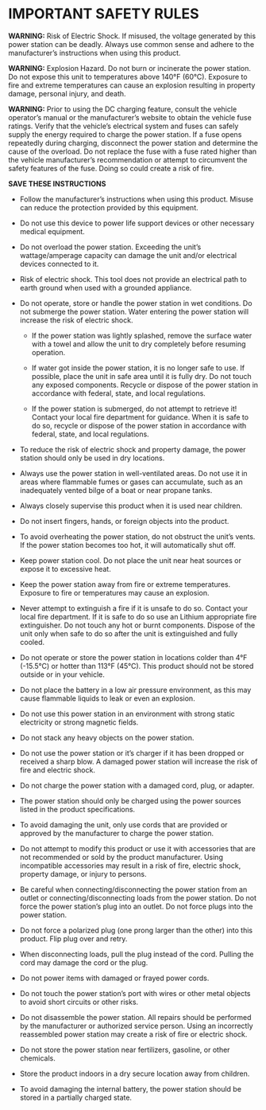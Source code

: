# IMPORTANT SAFETY RULES

**WARNING:** Risk of Electric Shock. If misused, the voltage generated by this power station can be deadly. Always use common sense and adhere to the manufacturer’s instructions when using this product.

**WARNING:** Explosion Hazard. Do not burn or incinerate the power station. Do not expose this unit to temperatures above 140°F (60°C). Exposure to fire and extreme temperatures can cause an explosion resulting in property damage, personal injury, and death.

**WARNING:** Prior to using the DC charging feature, consult the vehicle operator’s manual or the manufacturer’s website to obtain the vehicle fuse ratings. Verify that the vehicle’s electrical system and fuses can safely supply the energy required to charge the power station. If a fuse opens repeatedly during charging, disconnect the power station and determine the cause of the overload. Do not replace the fuse with a fuse rated higher than the vehicle manufacturer’s recommendation or attempt to circumvent the safety features of the fuse. Doing so could create a risk of fire.

**SAVE THESE INSTRUCTIONS**

- Follow the manufacturer’s instructions when using this product. Misuse can reduce the protection provided by this equipment.

- Do not use this device to power life support devices or other necessary medical equipment.

- Do not overload the power station. Exceeding the unit’s wattage/amperage capacity can damage the unit and/or electrical devices connected to it.

- Risk of electric shock. This tool does not provide an electrical path to earth ground when used with a grounded appliance.

- Do not operate, store or handle the power station in wet conditions. Do not submerge the power station. Water entering the power station will increase the risk of electric shock.

	- If the power station was lightly splashed, remove the surface water with a towel and allow the unit to dry completely before resuming operation.

	- If water got inside the power station, it is no longer safe to use. If possible, place the unit in safe area until it is fully dry. Do not touch any exposed components. Recycle or dispose of the power station in accordance with federal, state, and local regulations.

	- If the power station is submerged, do not attempt to retrieve it! Contact your local fire department for guidance. When it is safe to do so, recycle or dispose of the power station in accordance with federal, state, and local regulations.

- To reduce the risk of electric shock and property damage, the power station should only be used in dry locations.

- Always use the power station in well-ventilated areas. Do not use it in areas where flammable fumes or gases can accumulate, such as an inadequately vented bilge of a boat or near propane tanks.

- Always closely supervise this product when it is used near children.

- Do not insert fingers, hands, or foreign objects into the product.

- To avoid overheating the power station, do not obstruct the unit’s vents. If the power station becomes too hot, it will automatically shut off.

- Keep power station cool. Do not place the unit near heat sources or expose it to excessive heat.

- Keep the power station away from fire or extreme temperatures. Exposure to fire or temperatures may cause an explosion.

- Never attempt to extinguish a fire if it is unsafe to do so. Contact your local fire department. If it is safe to do so use an Lithium appropriate fire extinguisher. Do not touch any hot or burnt components. Dispose of the unit only when safe to do so after the unit is extinguished and fully cooled.

- Do not operate or store the power station in locations colder than 4°F (-15.5°C) or hotter than 113°F (45°C). This product should not be stored outside or in your vehicle.

- Do not place the battery in a low air pressure environment, as this may cause flammable liquids to leak or even an explosion.

- Do not use this power station in an environment with strong static electricity or strong magnetic fields.

- Do not stack any heavy objects on the power station.

- Do not use the power station or it’s charger if it has been dropped or received a sharp blow. A damaged power station will increase the risk of fire and electric shock.

- Do not charge the power station with a damaged cord, plug, or adapter.

- The power station should only be charged using the power sources listed in the product specifications.

- To avoid damaging the unit, only use cords that are provided or approved by the manufacturer to charge the power station.

- Do not attempt to modify this product or use it with accessories that are not recommended or sold by the product manufacturer. Using incompatible accessories may result in a risk of fire, electric shock, property damage, or injury to persons.

- Be careful when connecting/disconnecting the power station from an outlet or connecting/disconnecting loads from the power station. Do not force the power station’s plug into an outlet. Do not force plugs into the power station.

- Do not force a polarized plug (one prong larger than the other) into this product. Flip plug over and retry.

- When disconnecting loads, pull the plug instead of the cord. Pulling the cord may damage the cord or the plug.

- Do not power items with damaged or frayed power cords.

- Do not touch the power station’s port with wires or other metal objects to avoid short circuits or other risks.

- Do not disassemble the power station. All repairs should be performed by the manufacturer or authorized service person. Using an incorrectly reassembled power station may create a risk of fire or electric shock.

- Do not store the power station near fertilizers, gasoline, or other chemicals.

- Store the product indoors in a dry secure location away from children.

- To avoid damaging the internal battery, the power station should be stored in a partially charged state.
